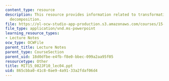 ```yaml
---
content_type: resource
description: This resource provides information related to transformations and flow
  decomposition.
file: https://ol-ocw-studio-app-production.s3.amazonaws.com/courses/15-082j-network-optimization-fall-2010/865cbba041c80ae94a9133a2fdaf06d4_MIT15_082JF10_lec04.ppt
file_type: application/vnd.ms-powerpoint
learning_resource_types:
- Lecture Notes
ocw_type: OCWFile
parent_title: Lecture Notes
parent_type: CourseSection
parent_uid: 18d0dfbe-e4fb-f8e0-bbec-099a2aa95f05
resourcetype: Other
title: MIT15_082JF10_lec04.ppt
uid: 865cbba0-41c8-0ae9-4a91-33a2fdaf06d4
---
```

